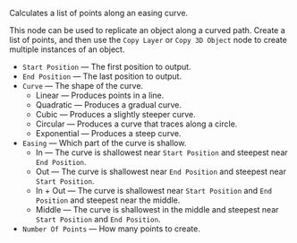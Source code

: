 Calculates a list of points along an easing curve.

This node can be used to replicate an object along a curved path. Create a list of points, and then use the `Copy Layer` or `Copy 3D Object` node to create multiple instances of an object.

   - `Start Position` — The first position to output.
   - `End Position` — The last position to output.
   - `Curve` — The shape of the curve.
      - Linear — Produces points in a line.
      - Quadratic — Produces a gradual curve.
      - Cubic — Produces a slightly steeper curve.
      - Circular — Produces a curve that traces along a circle.
      - Exponential — Produces a steep curve.
   - `Easing` — Which part of the curve is shallow.
      - In — The curve is shallowest near `Start Position` and steepest near `End Position`.
      - Out — The curve is shallowest near `End Position` and steepest near `Start Position`.
      - In + Out — The curve is shallowest near `Start Position` and `End Position` and steepest near the middle.
      - Middle — The curve is shallowest in the middle and steepest near `Start Position` and `End Position`.
   - `Number Of Points` — How many points to create.

